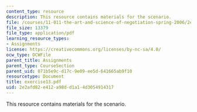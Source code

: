 ```yaml
---
content_type: resource
description: This resource contains materials for the scenario.
file: /courses/11-011-the-art-and-science-of-negotiation-spring-2006/2e2afd82e412a98dd1a14d3054914317_exercise13.pdf
file_size: 13379
file_type: application/pdf
learning_resource_types:
- Assignments
license: https://creativecommons.org/licenses/by-nc-sa/4.0/
ocw_type: OCWFile
parent_title: Assignments
parent_type: CourseSection
parent_uid: 071b5e9c-d17c-9e09-ee5d-641665ab9f10
resourcetype: Document
title: exercise13.pdf
uid: 2e2afd82-e412-a98d-d1a1-4d3054914317
---
```

This resource contains materials for the scenario.